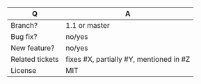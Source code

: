 | Q               | A
| --------------- | -----
| Branch?         | 1.1 or master <!-- see the comment below -->
| Bug fix?        | no/yes
| New feature?    | no/yes
| Related tickets | fixes #X, partially #Y, mentioned in #Z
| License         | MIT

<!--
 - Bug fixes must be submitted against the 1.1 branch
 - Features and deprecations must be submitted against the master branch
-->
